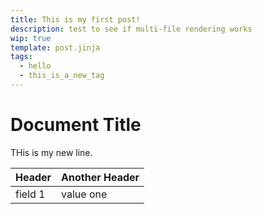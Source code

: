 ```yaml
---
title: This is my first post!
description: test to see if multi-file rendering works
wip: true
template: post.jinja
tags:
  - hello
  - this_is_a_new_tag
---
```


# Document Title

THis is my new line.

| Header  | Another Header |
| ------- | -------------- |
| field 1 | value one      |
